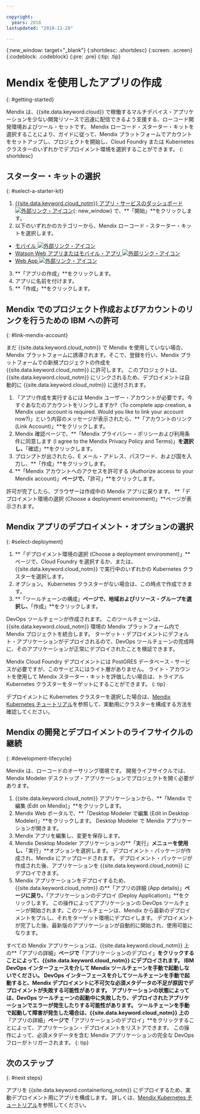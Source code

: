 ```yaml
---

copyright:
  years: 2018
lastupdated: "2018-11-28"

---
```


{:new_window: target="_blank"}
{:shortdesc: .shortdesc}
{:screen: .screen}
{:codeblock: .codeblock}
{:pre: .pre}
{:tip: .tip}

# Mendix を使用したアプリの作成
{: #getting-started}

Mendix は、{{site.data.keyword.cloud}} で稼働するマルチデバイス・アプリケーションを少ない開発リソースで迅速に配信できるよう支援する、ローコード開発環境およびツール・セットです。 Mendix ローコード・スターター・キットを選択することにより、ガイドに従って、Mendix プラットフォームでアカウントをセットアップし、プロジェクトを開始し、Cloud Foundry または Kubernetes クラスターのいずれかでデプロイメント環境を選択することができます。
{: shortdesc}

## スターター・キットの選択
{: #select-a-starter-kit}

1. [{{site.data.keyword.cloud_notm}} アプリ・サービスのダッシュボード ![外部リンク・アイコン](../../icons/launch-glyph.svg "外部リンク・アイコン")](https://{DomainName}/developer/appservice/dashboard){: new_window} で、**「開始」**をクリックします。
2. 以下のいずれかのカテゴリーから、Mendix ローコード・スターター・キットを選択します。
  * [モバイル ![外部リンク・アイコン](../../icons/launch-glyph.svg "外部リンク・アイコン")](https://{DomainName}/developer/appservice/starter-kits/mendix-mobile-app)
  * [Watson Web アプリまたはモバイル・アプリ ![外部リンク・アイコン](../../icons/launch-glyph.svg "外部リンク・アイコン")](https://{DomainName}/developer/appservice/starter-kits/mendix-web-or-mobile-app-with-watson)
  * [Web App ![外部リンク・アイコン](../../icons/launch-glyph.svg "外部リンク・アイコン")](https://{DomainName}/developer/appservice/starter-kits/mendix-web-app)
3. **「アプリの作成」**をクリックします。
4. アプリに名前を付けます。
5. **「作成」**をクリックします。

<!-- 
####### Promote CLOUD.IBM.COM links to prod when approved.
1. From the [{{site.data.keyword.cloud_notm}} App Service dashboard ![External link icon](../../icons/launch-glyph.svg "External link icon")](https://cloud.ibm.com/developer/appservice/dashboard){: new_window}, click **Get Started**.
2. Select a Mendix low-code starter kit from one of the following categories:
  * [Mobile ![External link icon](../../icons/launch-glyph.svg "External link icon")](https://cloud.ibm.com/developer/appservice/starter-kits/mendix-mobile-app)
  * [Watson Web or Mobile App ![External link icon](../../icons/launch-glyph.svg "External link icon")](https://cloud.ibm.com/developer/appservice/starter-kits/mendix-web-or-mobile-app-with-watson)
  * [Web App ![External link icon](../../icons/launch-glyph.svg "External link icon")](https://cloud.ibm.com/developer/appservice/starter-kits/mendix-web-app)
3. Click **Create app**.
4. Name your app.
5. Click **Create**.
-->

## Mendix でのプロジェクト作成およびアカウントのリンクを行うための IBM への許可
{: #link-mendix-account}

まだ {{site.data.keyword.cloud_notm}} で Mendix を使用していない場合、Mendix プラットフォームに誘導されます。そこで、登録を行い、Mendix プラットフォームでの新規プロジェクトの作成を {{site.data.keyword.cloud_notm}} に許可します。 このプロジェクトは、{{site.data.keyword.cloud_notm}} にリンクされるため、デプロイメントは自動的に {{site.data.keyword.cloud_notm}} に送付されます。

1. 「アプリ作成を実行するには Mendix ユーザー・アカウントが必要です。今すぐあなたのアカウントをリンクしますか?（To complete app creation, a Mendix user account is required. Would you like to link your account now?)」という内容のメッセージが表示されたら、**「アカウントのリンク (Link Account)」**をクリックします。
2. Mendix 確認ページで、**「Mendix プライバシー・ポリシーおよび利用条件に同意します (I agree to the Mendix Privacy Policy and Terms)」**を選択し、**「確認」**をクリックします。
3. プロンプトが出されたら、E メール・アドレス、パスワード、および国を入力し、**「作成」**をクリックします。
4. **「Mendix アカウントへのアクセスを許可する (Authorize access to your Mendix account)」**ページで、**「許可」**をクリックします。

許可が完了したら、ブラウザーは作成中の Mendix アプリに戻ります。 **「デプロイメント環境の選択 (Choose a deployment environment)」**ページが表示されます。

## Mendix アプリのデプロイメント・オプションの選択
{: #select-deployment}

1. **「デプロイメント環境の選択 (Choose a deployment environment)」**ページで、Cloud Foundry を選択するか、または、{{site.data.keyword.cloud_notm}} で実行中のいずれかの Kubernetes クラスターを選択します。
2. オプション。 Kubernetes クラスターがない場合は、この時点で作成できます。
3. **「ツールチェーンの構成」**ページで、地域およびリソース・グループを選択し、**「作成」**をクリックします。

DevOps ツールチェーンが作成されます。 このツールチェーンは、{{site.data.keyword.cloud_notm}} 環境の Mendix プラットフォーム内で Mendix プロジェクトを統合します。 ターゲット・デプロイメントにデフォルト・アプリケーションがデプロイされるので、DevOps ツールチェーンの完成時に、そのアプリケーションが正常にデプロイされたことを検証できます。

Mendix Cloud Foundry デプロイメントには PostGRES データベース・サービスが必要ですが、このサービスにはライト層がありません。   ライト・アカウントを使用して Mendix スターター・キットを評価したい場合は、トライアル Kubernetes クラスターをターゲットにすることができます。
{: tip}

デプロイメントに Kubernetes クラスターを選択した場合は、[Mendix Kubernetes チュートリアル](/docs/apps/tutorials/tutorial_mendix_kubernetes.html)を参照して、実動用にクラスターを構成する方法を確認してください。


## Mendix の開発とデプロイメントのライフサイクルの継続
{: #development-lifecycle}

Mendix は、ローコードのオーサリング環境です。 開発ライフサイクルでは、Mendix Modeler デスクトップ・アプリケーションでプロジェクトを開く必要があります。

1. {{site.data.keyword.cloud_notm}} アプリケーションから、**「Mendix で編集 (Edit on Mendix)」**をクリックします。
2. Mendix Web ポータルで、**「Desktop Modeler で編集 (Edit in Desktop Modeler)」**をクリックします。
  Desktop Modeler で Mendix アプリケーションが開きます。
3. Mendix アプリを編集し、変更を保存します。
4. Mendix Desktop Modeler アプリケーションの**「実行」**メニューを使用し、**「実行」**オプションを選択します。
  デプロイメント・パッケージが作成され、Mendix にアップロードされます。 デプロイメント・パッケージが作成された後、アプリケーションを {{site.data.keyword.cloud_notm}} にデプロイできます。
5. Mendix アプリケーションをデプロイするため、{{site.data.keyword.cloud_notm}} の**「アプリの詳細 (App details)」**ページに戻り、**「アプリケーションのデプロイ (Deploy Application)」**をクリックします。
  この操作によってアプリケーションの DevOps ツールチェーンが開始されます。このツールチェーンは、Mendix から最新のデプロイメントをプルし、それをターゲット環境にデプロイします。 デプロイメントが完了した後、最新版のアプリケーションが自動的に開始され、使用可能になります。

すべての Mendix アプリケーションは、{{site.data.keyword.cloud_notm}} 上の**「アプリの詳細」**ページで**「アプリケーションのデプロイ」**をクリックすることによって、{{site.data.keyword.cloud_notm}} にデプロイされます。 IBM DevOps インターフェースを介して Mendix ツールチェーンを手動で起動しないでください。 DevOps インターフェースを介してツールチェーンを手動で起動すると、Mendix デプロイメントに不可欠な必須メタデータの不足が原因でデプロイメントが失敗する可能性があります。 アプリケーションの状態によっては、DevOps ツールチェーンの起動中に失敗したり、デプロイされたアプリケーションでエラーが発生したりする可能性があります。 ツールチェーンを手動で起動して障害が発生した場合は、{{site.data.keyword.cloud_notm}} 上の**「アプリの詳細」**ページで**「アプリケーションのデプロイ」**をクリックすることによって、アプリケーション・デプロイメントをリストアできます。 この操作によって、必須メタデータを含む Mendix アプリケーションの完全な DevOps フローがトリガーされます。
{: tip}

## 次のステップ 
{: #next steps}

アプリを {{site.data.keyword.containerlong_notm}} にデプロイするため、実動デプロイメント用にアプリを構成します。 詳しくは、[Mendix Kubernetes チュートリアル](/docs/apps/tutorials/tutorial_mendix_kubernetes.html)を参照してください。 
